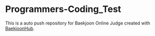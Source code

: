 # Programmers-Coding_Test
This is a auto push repository for Baekjoon Online Judge created with [BaekjoonHub](https://github.com/BaekjoonHub/BaekjoonHub).
